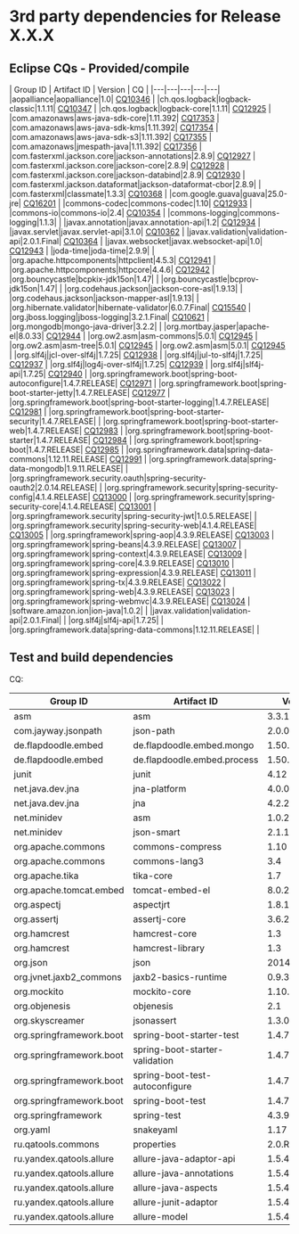 # 3rd party dependencies for Release X.X.X

## Eclipse CQs - Provided/compile

| Group ID  | Artifact ID  | Version  | CQ  |
|---|---|---|---|---|
|aopalliance|aopalliance|1.0| [CQ10346](https://dev.eclipse.org/ipzilla/show_bug.cgi?id=10346)  |
|ch.qos.logback|logback-classic|1.1.11| [CQ10347](https://dev.eclipse.org/ipzilla/show_bug.cgi?id=10347) |
|ch.qos.logback|logback-core|1.1.11| [CQ12925](https://dev.eclipse.org/ipzilla/show_bug.cgi?id=12925) |
|com.amazonaws|aws-java-sdk-core|1.11.392| [CQ17353](https://dev.eclipse.org/ipzilla/show_bug.cgi?id=17353) |
|com.amazonaws|aws-java-sdk-kms|1.11.392| [CQ17354](https://dev.eclipse.org/ipzilla/show_bug.cgi?id=17354) |
|com.amazonaws|aws-java-sdk-s3|1.11.392| [CQ17355](https://dev.eclipse.org/ipzilla/show_bug.cgi?id=17355) |
|com.amazonaws|jmespath-java|1.11.392| [CQ17356](https://dev.eclipse.org/ipzilla/show_bug.cgi?id=17356) |
|com.fasterxml.jackson.core|jackson-annotations|2.8.9| [CQ12927](https://dev.eclipse.org/ipzilla/show_bug.cgi?id=12927) |
|com.fasterxml.jackson.core|jackson-core|2.8.9| [CQ12928](https://dev.eclipse.org/ipzilla/show_bug.cgi?id=12928) |
|com.fasterxml.jackson.core|jackson-databind|2.8.9| [CQ12930](https://dev.eclipse.org/ipzilla/show_bug.cgi?id=12930) |
|com.fasterxml.jackson.dataformat|jackson-dataformat-cbor|2.8.9| []() |
|com.fasterxml|classmate|1.3.3| [CQ10368](https://dev.eclipse.org/ipzilla/show_bug.cgi?id=10368) |
|com.google.guava|guava|25.0-jre| [CQ16201](https://dev.eclipse.org/ipzilla/show_bug.cgi?id=16201) |
|commons-codec|commons-codec|1.10| [CQ12933](https://dev.eclipse.org/ipzilla/show_bug.cgi?id=12933) |
|commons-io|commons-io|2.4| [CQ10354](https://dev.eclipse.org/ipzilla/show_bug.cgi?id=10354) |
|commons-logging|commons-logging|1.1.3| []() |
|javax.annotation|javax.annotation-api|1.2| [CQ12934](https://dev.eclipse.org/ipzilla/show_bug.cgi?id=12934) |
|javax.servlet|javax.servlet-api|3.1.0| [CQ10362](https://dev.eclipse.org/ipzilla/show_bug.cgi?id=10362) |
|javax.validation|validation-api|2.0.1.Final| [CQ10364](https://dev.eclipse.org/ipzilla/show_bug.cgi?id=10364) |
|javax.websocket|javax.websocket-api|1.0| [CQ12943](https://dev.eclipse.org/ipzilla/show_bug.cgi?id=12943) |
|joda-time|joda-time|2.9.9| []() |
|org.apache.httpcomponents|httpclient|4.5.3| [CQ12941](https://dev.eclipse.org/ipzilla/show_bug.cgi?id=12941) |
|org.apache.httpcomponents|httpcore|4.4.6| [CQ12942](https://dev.eclipse.org/ipzilla/show_bug.cgi?id=12942) |
|org.bouncycastle|bcpkix-jdk15on|1.47| []() |
|org.bouncycastle|bcprov-jdk15on|1.47| []() |
|org.codehaus.jackson|jackson-core-asl|1.9.13| []() |
|org.codehaus.jackson|jackson-mapper-asl|1.9.13| []() |
|org.hibernate.validator|hibernate-validator|6.0.7.Final| [CQ15540](https://dev.eclipse.org/ipzilla/show_bug.cgi?id=15540) |
|org.jboss.logging|jboss-logging|3.2.1.Final| [CQ10621](https://dev.eclipse.org/ipzilla/show_bug.cgi?id=10621) |
|org.mongodb|mongo-java-driver|3.2.2| []() |
|org.mortbay.jasper|apache-el|8.0.33| [CQ12944](https://dev.eclipse.org/ipzilla/show_bug.cgi?id=12944) |
|org.ow2.asm|asm-commons|5.0.1| [CQ12945](https://dev.eclipse.org/ipzilla/show_bug.cgi?id=12945) |
|org.ow2.asm|asm-tree|5.0.1| [CQ12945](https://dev.eclipse.org/ipzilla/show_bug.cgi?id=12945) |
|org.ow2.asm|asm|5.0.1| [CQ12945](https://dev.eclipse.org/ipzilla/show_bug.cgi?id=12945) |
|org.slf4j|jcl-over-slf4j|1.7.25| [CQ12938](https://dev.eclipse.org/ipzilla/show_bug.cgi?id=12938) |
|org.slf4j|jul-to-slf4j|1.7.25| [CQ12937](https://dev.eclipse.org/ipzilla/show_bug.cgi?id=12937) |
|org.slf4j|log4j-over-slf4j|1.7.25| [CQ12939](https://dev.eclipse.org/ipzilla/show_bug.cgi?id=12939) |
|org.slf4j|slf4j-api|1.7.25| [CQ12940](https://dev.eclipse.org/ipzilla/show_bug.cgi?id=12940) |
|org.springframework.boot|spring-boot-autoconfigure|1.4.7.RELEASE| [CQ12971](https://dev.eclipse.org/ipzilla/show_bug.cgi?id=12971) |
|org.springframework.boot|spring-boot-starter-jetty|1.4.7.RELEASE| [CQ12977](https://dev.eclipse.org/ipzilla/show_bug.cgi?id=12977) |
|org.springframework.boot|spring-boot-starter-logging|1.4.7.RELEASE| [CQ12981](https://dev.eclipse.org/ipzilla/show_bug.cgi?id=12981) |
|org.springframework.boot|spring-boot-starter-security|1.4.7.RELEASE| []() |
|org.springframework.boot|spring-boot-starter-web|1.4.7.RELEASE| [CQ12983](https://dev.eclipse.org/ipzilla/show_bug.cgi?id=12983) |
|org.springframework.boot|spring-boot-starter|1.4.7.RELEASE| [CQ12984](https://dev.eclipse.org/ipzilla/show_bug.cgi?id=12984) |
|org.springframework.boot|spring-boot|1.4.7.RELEASE| [CQ12985](https://dev.eclipse.org/ipzilla/show_bug.cgi?id=12985) |
|org.springframework.data|spring-data-commons|1.12.11.RELEASE| [CQ12991](https://dev.eclipse.org/ipzilla/show_bug.cgi?id=12991) |
|org.springframework.data|spring-data-mongodb|1.9.11.RELEASE| []() |
|org.springframework.security.oauth|spring-security-oauth2|2.0.14.RELEASE| []() |
|org.springframework.security|spring-security-config|4.1.4.RELEASE| [CQ13000](https://dev.eclipse.org/ipzilla/show_bug.cgi?id=13000) |
|org.springframework.security|spring-security-core|4.1.4.RELEASE| [CQ13001](https://dev.eclipse.org/ipzilla/show_bug.cgi?id=13001) |
|org.springframework.security|spring-security-jwt|1.0.5.RELEASE| []() |
|org.springframework.security|spring-security-web|4.1.4.RELEASE| [CQ13005](https://dev.eclipse.org/ipzilla/show_bug.cgi?id=13005) |
|org.springframework|spring-aop|4.3.9.RELEASE| [CQ13003](https://dev.eclipse.org/ipzilla/show_bug.cgi?id=13003) |
|org.springframework|spring-beans|4.3.9.RELEASE| [CQ13007](https://dev.eclipse.org/ipzilla/show_bug.cgi?id=13007) |
|org.springframework|spring-context|4.3.9.RELEASE| [CQ13009](https://dev.eclipse.org/ipzilla/show_bug.cgi?id=13009) |
|org.springframework|spring-core|4.3.9.RELEASE| [CQ13010](https://dev.eclipse.org/ipzilla/show_bug.cgi?id=13010) |
|org.springframework|spring-expression|4.3.9.RELEASE| [CQ13011](https://dev.eclipse.org/ipzilla/show_bug.cgi?id=13011) |
|org.springframework|spring-tx|4.3.9.RELEASE| [CQ13022](https://dev.eclipse.org/ipzilla/show_bug.cgi?id=13022) |
|org.springframework|spring-web|4.3.9.RELEASE| [CQ13023](https://dev.eclipse.org/ipzilla/show_bug.cgi?id=13023) |
|org.springframework|spring-webmvc|4.3.9.RELEASE| [CQ13024](https://dev.eclipse.org/ipzilla/show_bug.cgi?id=13024) |
|software.amazon.ion|ion-java|1.0.2| []() |
|javax.validation|validation-api|2.0.1.Final| []() |
|org.slf4j|slf4j-api|1.7.25| []() |
|org.springframework.data|spring-data-commons|1.12.11.RELEASE| []() |

## Test and build dependencies

CQ: 

| Group ID  | Artifact ID  | Version  |
|---|---|---|
|asm|asm|3.3.1|
|com.jayway.jsonpath|json-path|2.0.0|
|de.flapdoodle.embed|de.flapdoodle.embed.mongo|1.50.5|
|de.flapdoodle.embed|de.flapdoodle.embed.process|1.50.2|
|junit|junit|4.12|
|net.java.dev.jna|jna-platform|4.0.0|
|net.java.dev.jna|jna|4.2.2|
|net.minidev|asm|1.0.2|
|net.minidev|json-smart|2.1.1|
|org.apache.commons|commons-compress|1.10|
|org.apache.commons|commons-lang3|3.4|
|org.apache.tika|tika-core|1.7|
|org.apache.tomcat.embed|tomcat-embed-el|8.0.28|
|org.aspectj|aspectjrt|1.8.10|
|org.assertj|assertj-core|3.6.2|
|org.hamcrest|hamcrest-core|1.3|
|org.hamcrest|hamcrest-library|1.3|
|org.json|json|20141113|
|org.jvnet.jaxb2_commons|jaxb2-basics-runtime|0.9.3|
|org.mockito|mockito-core|1.10.19|
|org.objenesis|objenesis|2.1|
|org.skyscreamer|jsonassert|1.3.0|
|org.springframework.boot|spring-boot-starter-test|1.4.7.RELEASE|
|org.springframework.boot|spring-boot-starter-validation|1.4.7.RELEASE|
|org.springframework.boot|spring-boot-test-autoconfigure|1.4.7.RELEASE|
|org.springframework.boot|spring-boot-test|1.4.7.RELEASE|
|org.springframework|spring-test|4.3.9.RELEASE|
|org.yaml|snakeyaml|1.17|
|ru.qatools.commons|properties|2.0.RC5|
|ru.yandex.qatools.allure|allure-java-adaptor-api|1.5.4|
|ru.yandex.qatools.allure|allure-java-annotations|1.5.4|
|ru.yandex.qatools.allure|allure-java-aspects|1.5.4|
|ru.yandex.qatools.allure|allure-junit-adaptor|1.5.4|
|ru.yandex.qatools.allure|allure-model|1.5.4|
